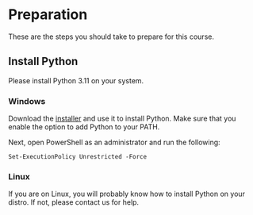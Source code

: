 # Preparation

These are the steps you should take to prepare for this course.

## Install Python

Please install Python 3.11 on your system.

### Windows

Download the [installer](https://www.python.org/ftp/python/3.11.3/python-3.11.3-amd64.exe) and use it to install Python. Make sure that you enable the option to add Python to your PATH.

Next, open PowerShell as an administrator and run the following:

`Set-ExecutionPolicy Unrestricted -Force`

### Linux

If you are on Linux, you will probably know how to install Python on your distro. If not, please contact us for help.
